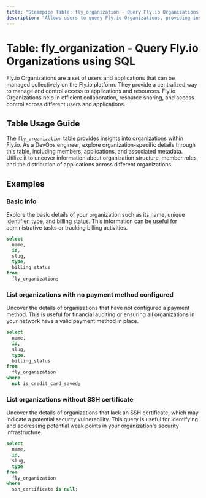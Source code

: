 ```yaml
---
title: "Steampipe Table: fly_organization - Query Fly.io Organizations using SQL"
description: "Allows users to query Fly.io Organizations, providing insights into organization details and associated metadata."
---
```


# Table: fly_organization - Query Fly.io Organizations using SQL

Fly.io Organizations are a set of users and applications that can be managed collectively on the Fly.io platform. They provide a centralized way to manage and control access to applications and resources. Fly.io Organizations help in efficient collaboration, resource sharing, and access control across different users and applications.

## Table Usage Guide

The `fly_organization` table provides insights into organizations within Fly.io. As a DevOps engineer, explore organization-specific details through this table, including members, applications, and associated metadata. Utilize it to uncover information about organization structure, member roles, and the distribution of applications across different organizations.

## Examples

### Basic info
Explore the basic details of your organization such as its name, unique identifier, type, and billing status. This information can be useful for administrative tasks or tracking billing activities.

```sql
select
  name,
  id,
  slug,
  type,
  billing_status
from
  fly_organization;
```

### List organizations with no payment method configured
Uncover the details of organizations that have not configured a payment method. This is useful for financial auditing or ensuring all organizations in your network have a valid payment method in place.

```sql
select
  name,
  id,
  slug,
  type,
  billing_status
from
  fly_organization
where
  not is_credit_card_saved;
```

### List organizations without SSH certificate
Uncover the details of organizations that lack an SSH certificate, which may indicate a potential security vulnerability. This query is useful for identifying and addressing potential weak points in your organization's security infrastructure.

```sql
select
  name,
  id,
  slug,
  type
from
  fly_organization
where
  ssh_certificate is null;
```